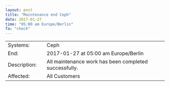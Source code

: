 ```yaml
---
layout: post
title: "Maintenance end Ceph"
date: 2017-01-27
time: "05:00 am Europe/Berlin"
fa: "check"
---
```


|                   |   |                                                                      |
|-------------------|---|----------------------------------------------------------------------|
| Systems:          |   | Ceph                                                               |
| End:              |   | 2017-01-27 at 05:00 am Europe/Berlin                                              |
| Description:      |   | All maintenance work has been completed successfully.               |
| Affected:         |   | All Customers                                                  |
